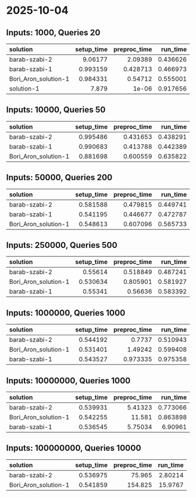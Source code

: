 # 2025-10-04

## Inputs: 1000, Queries 20

| solution             |   setup_time |   preproc_time |   run_time |
|:---------------------|-------------:|---------------:|-----------:|
| barab-szabi-2        |     9.06177  |       2.09389  |   0.436626 |
| barab-szabi-1        |     0.993159 |       0.428713 |   0.466973 |
| Bori_Aron_solution-1 |     0.984331 |       0.54712  |   0.555001 |
| solution-1           |     7.879    |       1e-06    |   0.917656 |

## Inputs: 10000, Queries 50

| solution             |   setup_time |   preproc_time |   run_time |
|:---------------------|-------------:|---------------:|-----------:|
| barab-szabi-2        |     0.995486 |       0.431653 |   0.438291 |
| barab-szabi-1        |     0.990683 |       0.413788 |   0.442389 |
| Bori_Aron_solution-1 |     0.881698 |       0.600559 |   0.635822 |

## Inputs: 50000, Queries 200

| solution             |   setup_time |   preproc_time |   run_time |
|:---------------------|-------------:|---------------:|-----------:|
| barab-szabi-2        |     0.581588 |       0.479815 |   0.449741 |
| barab-szabi-1        |     0.541195 |       0.446677 |   0.472787 |
| Bori_Aron_solution-1 |     0.548613 |       0.607096 |   0.565733 |

## Inputs: 250000, Queries 500

| solution             |   setup_time |   preproc_time |   run_time |
|:---------------------|-------------:|---------------:|-----------:|
| barab-szabi-2        |     0.55614  |       0.518849 |   0.487241 |
| Bori_Aron_solution-1 |     0.530634 |       0.805901 |   0.581927 |
| barab-szabi-1        |     0.55341  |       0.56636  |   0.583392 |

## Inputs: 1000000, Queries 1000

| solution             |   setup_time |   preproc_time |   run_time |
|:---------------------|-------------:|---------------:|-----------:|
| barab-szabi-2        |     0.544192 |       0.7737   |   0.510943 |
| Bori_Aron_solution-1 |     0.531401 |       1.49242  |   0.599408 |
| barab-szabi-1        |     0.543527 |       0.973335 |   0.975358 |

## Inputs: 10000000, Queries 1000

| solution             |   setup_time |   preproc_time |   run_time |
|:---------------------|-------------:|---------------:|-----------:|
| barab-szabi-2        |     0.539931 |        5.41323 |   0.773066 |
| Bori_Aron_solution-1 |     0.542255 |       11.581   |   0.863898 |
| barab-szabi-1        |     0.536545 |        5.75034 |   6.90961  |

## Inputs: 100000000, Queries 10000

| solution             |   setup_time |   preproc_time |   run_time |
|:---------------------|-------------:|---------------:|-----------:|
| barab-szabi-2        |     0.536975 |         75.965 |    2.80214 |
| Bori_Aron_solution-1 |     0.541859 |        154.825 |   15.9767  |